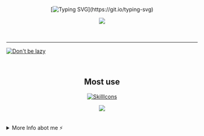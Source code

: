 <div align="center">

[![Typing SVG](https://readme-typing-svg.demolab.com?font=Nunito&weight=800&size=28&duration=3000&pause=1000&color=F791BF&center=true&width=460&lines=Hi!;Welcome+to+Cloudwhile+Profile!;Happy+Comes+From+Interests!)](https://git.io/typing-svg)



![](https://github-readme-stats.vercel.app/api?username=cloudwhile&theme=dracula)



<!--[![Top Langs](https://github-readme-stats.vercel.app/api/top-langs/?username=cloudwhile&layout=compact)](#)-->
</div>
<br/><hr/>
  
[![Don't be lazy](https://github-readme-activity-graph.vercel.app/graph?username=cloudwhile&theme=rogue&hide_border=true&custom_title=Working%20Times)](https://github.com/cloudwhile)

<!--[![Star History Chart](https://api.star-history.com/svg?repos=cloudwhile/tpcl&type=Timeline)](https://github.com/cloudwhile/tpcl)-->
<br/>
<div align="center">

## Most use
[![SkillIcons](https://skillicons.dev/icons?i=c,cpp,py,php,html,js,css,tailwind,vue,ts)](https://skillicons.dev) 

![](https://github-readme-stats.vercel.app/api/top-langs?username=cloudwhile&layout=compact&langs_count=8&theme=dracula)
</div>
<br/>
<details>
  <summary>More Info abot me ⚡</summary>
  <br/>

<!--START_SECTION:waka-->
![Code Time](http://img.shields.io/badge/Code%20Time-85%20hrs%2037%20mins-blue)

![Lines of code](https://img.shields.io/badge/From%20Hello%20World%20I%27ve%20Written-33.4%20thousand%20lines%20of%20code-blue)

**I'm a Night 🦉** 

```text
🌞 Morning                17 commits          ██░░░░░░░░░░░░░░░░░░░░░░░   07.39 % 
🌆 Daytime                60 commits          ███████░░░░░░░░░░░░░░░░░░   26.09 % 
🌃 Evening                152 commits         █████████████████░░░░░░░░   66.09 % 
🌙 Night                  1 commits           ░░░░░░░░░░░░░░░░░░░░░░░░░   00.43 % 
```
📅 **I'm Most Productive on Friday** 

```text
Monday                   17 commits          ██░░░░░░░░░░░░░░░░░░░░░░░   07.39 % 
Tuesday                  16 commits          ██░░░░░░░░░░░░░░░░░░░░░░░   06.96 % 
Wednesday                42 commits          █████░░░░░░░░░░░░░░░░░░░░   18.26 % 
Thursday                 20 commits          ██░░░░░░░░░░░░░░░░░░░░░░░   08.70 % 
Friday                   59 commits          ██████░░░░░░░░░░░░░░░░░░░   25.65 % 
Saturday                 55 commits          ██████░░░░░░░░░░░░░░░░░░░   23.91 % 
Sunday                   21 commits          ██░░░░░░░░░░░░░░░░░░░░░░░   09.13 % 
```


📊 **This Week I Spent My Time On** 

```text
🕑︎ Time Zone: Asia/Shanghai

💬 Programming Languages: 
JavaScript               2 hrs 9 mins        ████████████░░░░░░░░░░░░░   49.03 % 
JSON                     38 mins             ████░░░░░░░░░░░░░░░░░░░░░   14.45 % 
Vue.js                   27 mins             ███░░░░░░░░░░░░░░░░░░░░░░   10.56 % 
Java                     27 mins             ███░░░░░░░░░░░░░░░░░░░░░░   10.44 % 
TypeScript               19 mins             ██░░░░░░░░░░░░░░░░░░░░░░░   07.35 % 

🔥 Editors: 
Cursor                   4 hrs 14 mins       ████████████████████████░   96.54 % 
IntelliJ IDEA            9 mins              █░░░░░░░░░░░░░░░░░░░░░░░░   03.46 % 
```

**I Mostly Code in C++** 

```text
C++                      2 repos             ███████░░░░░░░░░░░░░░░░░░   28.57 % 
Java                     1 repo              ████░░░░░░░░░░░░░░░░░░░░░   14.29 % 
JavaScript               1 repo              ████░░░░░░░░░░░░░░░░░░░░░   14.29 % 
Vue                      1 repo              ████░░░░░░░░░░░░░░░░░░░░░   14.29 % 
HTML                     1 repo              ████░░░░░░░░░░░░░░░░░░░░░   14.29 % 
```



**Timeline**

![Lines of Code chart](https://raw.githubusercontent.com/Cloudwhile/Cloudwhile/main/assets/bar_graph.png)


<!--END_SECTION:waka-->
</details>
